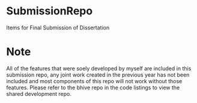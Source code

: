 # SubmissionRepo
Items for Final Submission of Dissertation

# Note
All of the features that were soely developed by myself are included in this submission repo, any joint work created in the previous year has not been included and most components of this repo will not work without those features. Please refer to the bhive repo in the code listings to view the shared development repo. 